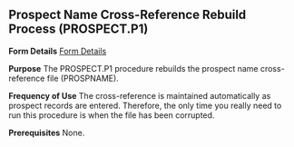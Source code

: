 ## Prospect Name Cross-Reference Rebuild Process (PROSPECT.P1)
<PageHeader />

**Form Details**
[Form Details](../PROSPECT-P1-1/README.md)

**Purpose**
The PROSPECT.P1 procedure rebuilds the prospect name cross-reference file
(PROSPNAME).

**Frequency of Use**
The cross-reference is maintained automatically as prospect records are
entered. Therefore, the only time you really need to run this procedure is
when the file has been corrupted.

**Prerequisites**
None.

<badge text= "Version 8.10.57 " vertical="middle" />

<PageFooter />
